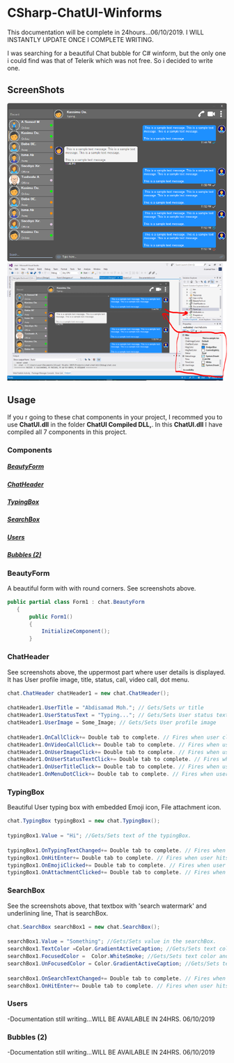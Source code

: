 # CSharp-ChatUI-Winforms


This documentation will be complete in 24hours...06/10/2019. I WILL INSTANTLY UPDATE ONCE I COMPLETE WRITING.

I was searching for a beautiful Chat bubble for C# winform, but the only one i could find was that of Telerik which was not free. So i decided to write one.

## ScreenShots

![Alt text](https://github.com/AbdisamadMoh/CSharp-ChatUI-Winforms/blob/master/Scr1.PNG?raw=true "")
![Alt text](https://github.com/AbdisamadMoh/CSharp-ChatUI-Winforms/blob/master/Scr2.PNG?raw=true "")


## Usage
If you r going to these chat components in your project, I recommed you to use <b>ChatUI.dll</b> in the folder <b>ChatUI Compiled DLL,</b>. In this <b>ChatUI.dll</b> I have compiled all 7 components in this project.

### Components
##### <a href="#BeautyForm">BeautyForm</a>
##### <a href="#ChatHeader">ChatHeader</a>
##### <a href="#TypingBox">TypingBox</a>
##### <a href="#SearchBox">SearchBox</a>
##### <a href="#Users">Users</a>
##### <a href="#Bubbles">Bubbles (2)</a>

### <div id="BeautyForm"> BeautyForm</div>
A beautiful form with with round corners. See screenshots above.
 ``` C#
public partial class Form1 : chat.BeautyForm
    {
        public Form1()
        {
            InitializeComponent();
        }
```
### <div id="#ChatHeader">ChatHeader</div>
See screenshots above, the uppermost part where user details is displayed. It has User profile image, title, status, call, video call, dot menu.

 ``` C#
chat.ChatHeader chatHeader1 = new chat.ChatHeader();

chatHeader1.UserTitle = "Abdisamad Moh."; // Gets/Sets ur title
chatHeader1.UserStatusText = "Typing..."; // Gets/Sets User status text.
chatHeader1.UserImage = Some_Image; // Gets/Sets User profile image

chatHeader1.OnCallClick+= Double tab to complete. // Fires when user clicks  Call icon
chatHeader1.OnVideoCallClick+= Double tab to complete. // Fires when user clicks Video Call icon
chatHeader1.OnUserImageClick+= Double tab to complete. // Fires when user clicks  Profile Image
chatHeader1.OnUserStatusTextClick+= Double tab to complete. // Fires when user clicks User status Text
chatHeader1.OnUserTitleClick+= Double tab to complete. // Fires when user clicks User Title Text
chatHeader1.OnMenuDotClick+= Double tab to complete. // Fires when user clicks Dot menu

```

### <div id="#TypingBox">TypingBox</div>
Beautiful User typing box with embedded Emoji icon, File attachment icon.

 ``` C#
 chat.TypingBox typingBox1 = new chat.TypingBox();

typingBox1.Value = "Hi"; //Gets/Sets text of the typingBox.

typingBox1.OnTypingTextChanged+= Double tab to complete. // Fires when user writes something into the typingBox. This fires per character.
typingBox1.OnHitEnter+= Double tab to complete. // Fires when user hits ENTER key while the typingBox is focused. This fires before newline is created in the typingBox. SHIFT+ENTER will also create newline without firing this event.
typingBox1.OnEmojiClicked+= Double tab to complete. // Fires when user clicks Emoji icon in the typingBox.
typingBox1.OnAttachmentClicked+= Double tab to complete. // Fires when user clicks File attachment icon in the typingBox.

```

### <div id="#SearchBox">SearchBox</div>
See the screenshots above, that textbox with 'search watermark' and underlining line, That is  searchBox.

 ``` C#
chat.SearchBox searchBox1 = new chat.SearchBox();

searchBox1.Value = "Something"; //Gets/Sets value in the searchBox.
searchBox1.TextColor =Color.GradientActiveCaption; //Gets/Sets text color and the bottom line color of the searchBox.
searchBox1.FocusedColor =  Color.WhiteSmoke; //Gets/Sets text color and the bottom line color of the searchBox when it is focused.
searchBox1.UnFocusedColor = Color.GradientActiveCaption; //Gets/Sets text color and the bottom line color of the searchBox when it is not focused.

searchBox1.OnSearchTextChanged+= Double tab to complete. // Fires when user writes something into the typingBox. This fires per character.
searchBox1.OnHitEnter+= Double tab to complete. // Fires when user hits ENTER key while the searchBox is focused. 

```

### <div id="#Users">Users</div>
-Documentation still writing...WILL BE AVAILABLE IN 24HRS. 06/10/2019

### <div id="#Bubbles">Bubbles (2)</div>
-Documentation still writing...WILL BE AVAILABLE IN 24HRS. 06/10/2019










